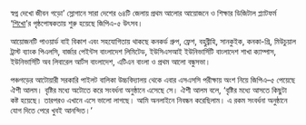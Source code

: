 স্বপ্ন দেখো জীবন গড়ো’ স্লোগানে সারা দেশের ৬৪টি জেলায় প্রথম আলোর আয়োজনে ও শিক্ষার ডিজিটাল প্ল্যাটফর্ম ‘<a href="https://shikho.com/" target="_blank" rel="nofollow">শিখো</a>’র পৃষ্ঠপোষকতায় শুরু হয়েছে জিপিএ-৫ উৎসব।

আয়োজনটি পাওয়ার্ড বাই বিকাশ এবং সহযোগিতায় থাকছে কনকর্ড গ্রুপ, ফ্রেশ, বহুব্রীহি, সানকুইক, কনকা-গ্রি, মিউচুয়াল ট্রাস্ট ব্যাংক পিএলসি, বার্জার পেইন্টস বাংলাদেশ লিমিটেড, ইউসিএসআই ইউনিভার্সিটি বাংলাদেশ শাখা ক্যাম্পাস, ইউনিভার্সিটি অব লিবারেল আর্টস বাংলাদেশ, এটিএন বাংলা ও প্রথম আলো বন্ধুসভা। 

পঞ্চগড়ের আটোয়ারী সরকারি পাইলট বালিকা উচ্চবিদ্যালয় থেকে এবার এসএসসি পরীক্ষায় অংশ নিয়ে জিপিএ–৫ পেয়েছে ঐশী আলম। বৃষ্টির মধ্যে অটোতে করে সংবর্ধনা অনুষ্ঠানে এসেছে সে। ঐশী আলম বলে, ‘বৃষ্টির মধ্যে আসতে কিছুটা কষ্ট হয়েছে। তারপরও এখানে এসে ভালো লাগছে। আমি অনলাইনে নিবন্ধন করেছিলাম। এ রকম সংবর্ধনা অনুষ্ঠানে যোগ দিতে পেরে খুবই আনন্দিত।’
